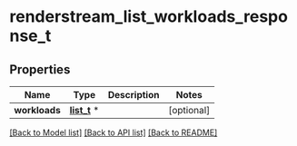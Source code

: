 # renderstream_list_workloads_response_t

## Properties
Name | Type | Description | Notes
------------ | ------------- | ------------- | -------------
**workloads** | [**list_t**](renderstream_workload_info.md) \* |  | [optional] 

[[Back to Model list]](../README.md#documentation-for-models) [[Back to API list]](../README.md#documentation-for-api-endpoints) [[Back to README]](../README.md)


